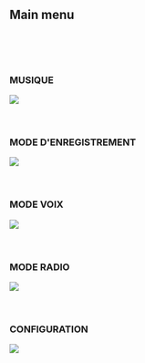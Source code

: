 ## Main menu

<br><br><br>

### MUSIQUE
![](http://static.energysistem.com/images/manuals/42649/57a06bc0c09c9.jpg) 
<br><br><br>


### MODE D'ENREGISTREMENT
![](http://static.energysistem.com/images/manuals/42649/57a06bb50502d.jpg) 
<br><br><br>


### MODE VOIX
![](http://static.energysistem.com/images/manuals/42649/57a06b9306aaf.jpg) 
<br><br><br>

### MODE RADIO
![](http://static.energysistem.com/images/manuals/42649/57a06bcb9f27a.jpg) 
<br><br><br>

### CONFIGURATION
![](http://static.energysistem.com/images/manuals/42649/57a06b82298d0.jpg) 
<br><br><br>
